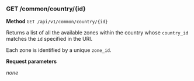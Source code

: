 ### GET /common/country/{id} ###

**Method** `GET /api/v1/common/country/{id}`

Returns a list of all the available zones within the country whose `country_id` matches the `id` specified in the URI.

Each zone is identified by a unique `zone_id`.

**Request parameters**

*none*
